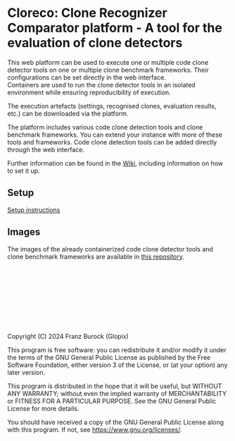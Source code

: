 # Cloreco: Clone Recognizer Comparator platform - A tool for the evaluation of clone detectors
This web platform can be used to execute one or multiple code clone detector tools on one or multiple clone benchmark frameworks. 
Their configurations can be set directly in the web interface.  
Containers are used to run the clone detector tools in an isolated environment while ensuring reproducibility of execution.

The execution artefacts (settings, recognised clones, evaluation results, etc.) can be downloaded via the platform.

The platform includes various code clone detection tools and clone benchmark frameworks. You can extend your instance with more of these tools and frameworks. Code clone detection tools can be added directly through the web interface.

Further information can be found in the [Wiki](https://github.com/Glopix/cloreco/wiki), including information on how to set it up.

## Setup 
[Setup instructions](https://github.com/Glopix/cloreco/wiki/Setup)

## Images
The images of the already containerized code clone detector tools and clone benchmark frameworks are available in [this repository](https://github.com/Glopix/cloreco-images).

  
  <br><br><br><br><br><br><br><br>
  
  
Copyright (C) 2024  Franz Burock (Glopix)

This program is free software: you can redistribute it and/or modify
it under the terms of the GNU General Public License as published by
the Free Software Foundation, either version 3 of the License, or
(at your option) any later version.

This program is distributed in the hope that it will be useful,
but WITHOUT ANY WARRANTY; without even the implied warranty of
MERCHANTABILITY or FITNESS FOR A PARTICULAR PURPOSE.  See the
GNU General Public License for more details.

You should have received a copy of the GNU General Public License
along with this program.  If not, see <https://www.gnu.org/licenses/>.
